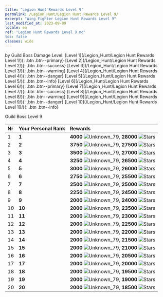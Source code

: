 ```yaml
---
title: "Legion Hunt Rewards Level 9"
permalink: /Legion_Hunt/Legion Hunt Rewards Level 9/
excerpt: "Wing Fighter Legion Hunt Rewards Level 9"
last_modified_at: 2023-09-09
locale: en
ref: "Legion Hunt Rewards Level 9.md"
toc: false
classes: wide
---
```


  by Guild Boss Damage Level:   [Level 1](/Legion_Hunt/Legion Hunt Rewards Level 1/){: .btn .btn--primary}   [Level 2](/Legion_Hunt/Legion Hunt Rewards Level 2/){: .btn .btn--success}   [Level 3](/Legion_Hunt/Legion Hunt Rewards Level 3/){: .btn .btn--warning}   [Level 4](/Legion_Hunt/Legion Hunt Rewards Level 4/){: .btn .btn--danger}   [Level 5](/Legion_Hunt/Legion Hunt Rewards Level 5/){: .btn .btn--info}   [Level 6](/Legion_Hunt/Legion Hunt Rewards Level 6/){: .btn .btn--primary}   [Level 7](/Legion_Hunt/Legion Hunt Rewards Level 7/){: .btn .btn--success}   [Level 8](/Legion_Hunt/Legion Hunt Rewards Level 8/){: .btn .btn--warning}   [Level 9](/Legion_Hunt/Legion Hunt Rewards Level 9/){: .btn .btn--danger}   [Level 10](/Legion_Hunt/Legion Hunt Rewards Level 10/){: .btn .btn--info} 



  Guild Boss Level 9

  |  Nr | Your Personal Rank | Rewards |
  |:----|:-------------------|:-------------|
 | 1 | **1** | **4000** ![Unknown_79](/images/item/jt_jd_img25_p.png),  **28000** ![Stars](/images/item/Stars_p.png) |
 | 2 | **2** | **3750** ![Unknown_79](/images/item/jt_jd_img25_p.png),  **27500** ![Stars](/images/item/Stars_p.png) |
 | 3 | **3** | **3500** ![Unknown_79](/images/item/jt_jd_img25_p.png),  **27000** ![Stars](/images/item/Stars_p.png) |
 | 4 | **4** | **3250** ![Unknown_79](/images/item/jt_jd_img25_p.png),  **26500** ![Stars](/images/item/Stars_p.png) |
 | 5 | **5** | **3000** ![Unknown_79](/images/item/jt_jd_img25_p.png),  **26000** ![Stars](/images/item/Stars_p.png) |
 | 6 | **6** | **2750** ![Unknown_79](/images/item/jt_jd_img25_p.png),  **25500** ![Stars](/images/item/Stars_p.png) |
 | 7 | **7** | **2500** ![Unknown_79](/images/item/jt_jd_img25_p.png),  **25000** ![Stars](/images/item/Stars_p.png) |
 | 8 | **8** | **2250** ![Unknown_79](/images/item/jt_jd_img25_p.png),  **24500** ![Stars](/images/item/Stars_p.png) |
 | 9 | **9** | **2000** ![Unknown_79](/images/item/jt_jd_img25_p.png),  **24000** ![Stars](/images/item/Stars_p.png) |
 | 10 | **10** | **2000** ![Unknown_79](/images/item/jt_jd_img25_p.png),  **23500** ![Stars](/images/item/Stars_p.png) |
 | 11 | **11** | **2000** ![Unknown_79](/images/item/jt_jd_img25_p.png),  **23000** ![Stars](/images/item/Stars_p.png) |
 | 12 | **12** | **2000** ![Unknown_79](/images/item/jt_jd_img25_p.png),  **22500** ![Stars](/images/item/Stars_p.png) |
 | 13 | **13** | **2000** ![Unknown_79](/images/item/jt_jd_img25_p.png),  **22000** ![Stars](/images/item/Stars_p.png) |
 | 14 | **14** | **2000** ![Unknown_79](/images/item/jt_jd_img25_p.png),  **21500** ![Stars](/images/item/Stars_p.png) |
 | 15 | **15** | **2000** ![Unknown_79](/images/item/jt_jd_img25_p.png),  **21000** ![Stars](/images/item/Stars_p.png) |
 | 16 | **16** | **2000** ![Unknown_79](/images/item/jt_jd_img25_p.png),  **20500** ![Stars](/images/item/Stars_p.png) |
 | 17 | **17** | **2000** ![Unknown_79](/images/item/jt_jd_img25_p.png),  **20000** ![Stars](/images/item/Stars_p.png) |
 | 18 | **18** | **2000** ![Unknown_79](/images/item/jt_jd_img25_p.png),  **19500** ![Stars](/images/item/Stars_p.png) |
 | 19 | **19** | **2000** ![Unknown_79](/images/item/jt_jd_img25_p.png),  **19000** ![Stars](/images/item/Stars_p.png) |
 | 20 | **20** | **2000** ![Unknown_79](/images/item/jt_jd_img25_p.png),  **18500** ![Stars](/images/item/Stars_p.png) |
